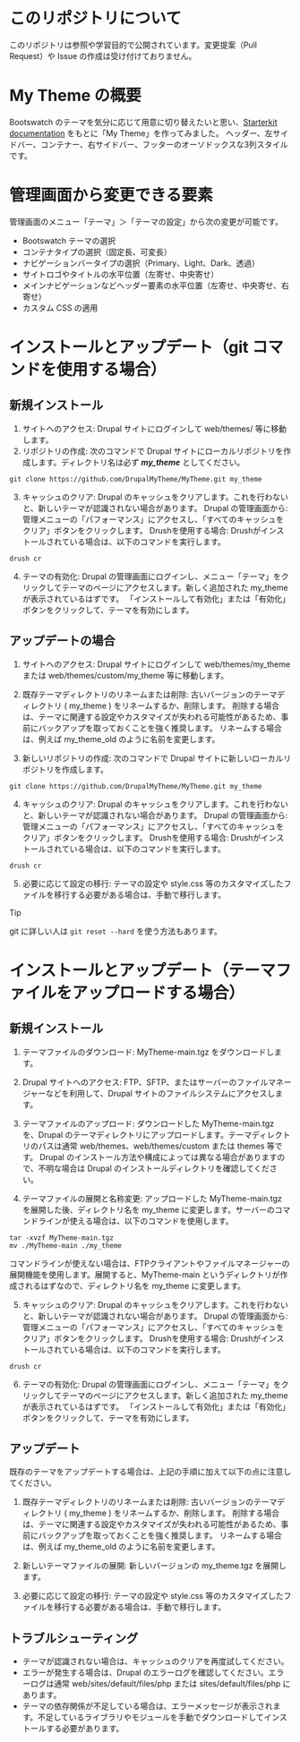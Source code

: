 # このリポジトリについて
このリポジトリは参照や学習目的で公開されています。変更提案（Pull Request）や Issue の作成は受け付けておりません。

# My Theme の概要
Bootswatch のテーマを気分に応じて用意に切り替えたいと思い、[Starterkit documentation](https://www.drupal.org/docs/core-modules-and-themes/core-themes/starterkit-theme) をもとに「My Theme」を作ってみました。
ヘッダー、左サイドバー、コンテナー、右サイドバー、フッターのオーソドックスな3列スタイルです。

# 管理画面から変更できる要素
管理画面のメニュー「テーマ」＞「テーマの設定」から次の変更が可能です。

- Bootswatch テーマの選択
- コンテナタイプの選択（固定長、可変長）
- ナビゲーションバータイプの選択（Primary、Light、Dark、透過）
- サイトロゴやタイトルの水平位置（左寄せ、中央寄せ）
- メインナビゲーションなどヘッダー要素の水平位置（左寄せ、中央寄せ、右寄せ）
- カスタム CSS の適用

# インストールとアップデート（git コマンドを使用する場合）
## 新規インストール

1. サイトへのアクセス:
Drupal サイトにログインして web/themes/ 等に移動します。
2. リポジトリの作成:
次のコマンドで Drupal サイトにローカルリポジトリを作成します。ディレクトリ名は必ず ***my_theme*** としてください。

```
git clone https://github.com/DrupalMyTheme/MyTheme.git my_theme
```

3. キャッシュのクリア:
Drupal のキャッシュをクリアします。これを行わないと、新しいテーマが認識されない場合があります。
Drupal の管理画面から: 管理メニューの「パフォーマンス」にアクセスし、「すべてのキャッシュをクリア」ボタンをクリックします。
Drushを使用する場合: Drushがインストールされている場合は、以下のコマンドを実行します。

```
drush cr
```

4. テーマの有効化:
Drupal の管理画面にログインし、メニュー「テーマ」をクリックしてテーマのページにアクセスします。新しく追加された my_theme が表示されているはずです。
「インストールして有効化」または「有効化」ボタンをクリックして、テーマを有効にします。

## アップデートの場合

1. サイトへのアクセス:
Drupal サイトにログインして web/themes/my_theme または web/themes/custom/my_theme 等に移動します。

2. 既存テーマディレクトリのリネームまたは削除:
古いバージョンのテーマディレクトリ ( my_theme ) をリネームするか、削除します。
削除する場合は、テーマに関連する設定やカスタマイズが失われる可能性があるため、事前にバックアップを取っておくことを強く推奨します。
リネームする場合は、例えば my_theme_old のように名前を変更します。

3. 新しいリポジトリの作成:
次のコマンドで Drupal サイトに新しいローカルリポジトリを作成します。

```
git clone https://github.com/DrupalMyTheme/MyTheme.git my_theme
```

4. キャッシュのクリア:
Drupal のキャッシュをクリアします。これを行わないと、新しいテーマが認識されない場合があります。
Drupal の管理画面から: 管理メニューの「パフォーマンス」にアクセスし、「すべてのキャッシュをクリア」ボタンをクリックします。
Drushを使用する場合: Drushがインストールされている場合は、以下のコマンドを実行します。

```
drush cr
```

5. 必要に応じて設定の移行:
テーマの設定や style.css 等のカスタマイズしたファイルを移行する必要がある場合は、手動で移行します。

> [!TIP]
> git に詳しい人は `git reset --hard` を使う方法もあります。


# インストールとアップデート（テーマファイルをアップロードする場合）
## 新規インストール

1. テーマファイルのダウンロード:
MyTheme-main.tgz をダウンロードします。

2. Drupal サイトへのアクセス:
FTP、SFTP、またはサーバーのファイルマネージャーなどを利用して、Drupal サイトのファイルシステムにアクセスします。

3. テーマファイルのアップロード:
ダウンロードした MyTheme-main.tgz を、Drupal のテーマディレクトリにアップロードします。テーマディレクトリのパスは通常 web/themes、web/themes/custom または themes 等です。
Drupal のインストール方法や構成によっては異なる場合がありますので、不明な場合は Drupal のインストールディレクトリを確認してください。

4. テーマファイルの展開と名称変更:
アップロードした MyTheme-main.tgz を展開した後、ディレクトリ名を my_theme に変更します。サーバーのコマンドラインが使える場合は、以下のコマンドを使用します。

```
tar -xvzf MyTheme-main.tgz
mv ./MyTheme-main ./my_theme
```

コマンドラインが使えない場合は、FTPクライアントやファイルマネージャーの展開機能を使用します。展開すると、MyTheme-main というディレクトリが作成されるはずなので、ディレクトリ名を my_theme に変更します。

5. キャッシュのクリア:
Drupal のキャッシュをクリアします。これを行わないと、新しいテーマが認識されない場合があります。
Drupal の管理画面から: 管理メニューの「パフォーマンス」にアクセスし、「すべてのキャッシュをクリア」ボタンをクリックします。
Drushを使用する場合: Drushがインストールされている場合は、以下のコマンドを実行します。

```
drush cr
```

6. テーマの有効化:
Drupal の管理画面にログインし、メニュー「テーマ」をクリックしてテーマのページにアクセスします。新しく追加された my_theme が表示されているはずです。
「インストールして有効化」または「有効化」ボタンをクリックして、テーマを有効にします。


## アップデート
既存のテーマをアップデートする場合は、上記の手順に加えて以下の点に注意してください。

1. 既存テーマディレクトリのリネームまたは削除:
古いバージョンのテーマディレクトリ ( my_theme ) をリネームするか、削除します。
削除する場合は、テーマに関連する設定やカスタマイズが失われる可能性があるため、事前にバックアップを取っておくことを強く推奨します。
リネームする場合は、例えば my_theme_old のように名前を変更します。

2. 新しいテーマファイルの展開:
新しいバージョンの my_theme.tgz を展開します。

3. 必要に応じて設定の移行:
テーマの設定や style.css 等のカスタマイズしたファイルを移行する必要がある場合は、手動で移行します。

## トラブルシューティング
- テーマが認識されない場合は、キャッシュのクリアを再度試してください。
- エラーが発生する場合は、Drupal のエラーログを確認してください。エラーログは通常 web/sites/default/files/php または sites/default/files/php にあります。
- テーマの依存関係が不足している場合は、エラーメッセージが表示されます。不足しているライブラリやモジュールを手動でダウンロードしてインストールする必要があります。